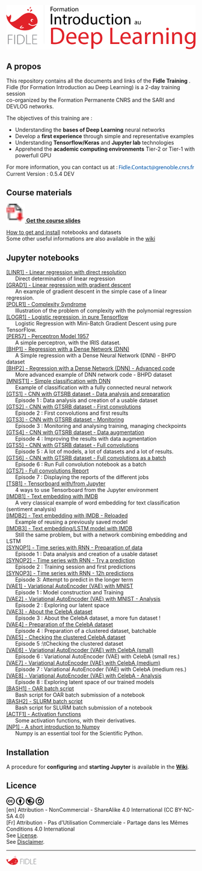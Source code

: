 <a name="top"></a>

[<img width="600px" src="fidle/img/00-Fidle-titre-01.svg"></img>](#top)

<!-- --------------------------------------------------- -->
<!-- To correctly view this README under Jupyter Lab     -->
<!-- Open the notebook: README.ipynb!                    -->
<!-- --------------------------------------------------- -->

## A propos

This repository contains all the documents and links of the **Fidle Training** .   
Fidle (for Formation Introduction au Deep Learning) is a 2-day training session  
co-organized by the Formation Permanente CNRS and the SARI and DEVLOG networks.  

The objectives of this training are :
 - Understanding the **bases of Deep Learning** neural networks
 - Develop a **first experience** through simple and representative examples
 - Understanding **Tensorflow/Keras** and **Jupyter lab** technologies
 - Apprehend the **academic computing environments** Tier-2 or Tier-1 with powerfull GPU

For more information, you can contact us at : 
[<img width="200px" style="vertical-align:middle" src="fidle/img/00-Mail_contact.svg"></img>](#top)  
Current Version : 0.5.4 DEV  


## Course materials
**[<img width="50px" src="fidle/img/00-Fidle-pdf.svg"></img>
Get the course slides](https://cloud.univ-grenoble-alpes.fr/index.php/s/wxCztjYBbQ6zwd6)**  

[How to get and install](https://gricad-gitlab.univ-grenoble-alpes.fr/talks/fidle/-/wikis/Install-Fidle) notebooks and datasets  
Some other useful informations are also available in the [wiki](https://gricad-gitlab.univ-grenoble-alpes.fr/talks/fidle/-/wikis/home)


## Jupyter notebooks

<!-- DO NOT REMOVE THIS TAG !!! -->
<!-- INDEX -->
<!-- INDEX_BEGIN -->
[[LINR1] - Linear regression with direct resolution](LinearReg/01-Linear-Regression.ipynb)  
&nbsp;&nbsp;&nbsp;&nbsp;&nbsp;&nbsp;Direct determination of linear regression   
[[GRAD1] - Linear regression with gradient descent](LinearReg/02-Gradient-descent.ipynb)  
&nbsp;&nbsp;&nbsp;&nbsp;&nbsp;&nbsp;An example of gradient descent in the simple case of a linear regression.  
[[POLR1] - Complexity Syndrome](LinearReg/03-Polynomial-Regression.ipynb)  
&nbsp;&nbsp;&nbsp;&nbsp;&nbsp;&nbsp;Illustration of the problem of complexity with the polynomial regression  
[[LOGR1] - Logistic regression, in pure Tensorflow](LinearReg/04-Logistic-Regression.ipynb)  
&nbsp;&nbsp;&nbsp;&nbsp;&nbsp;&nbsp;Logistic Regression with Mini-Batch Gradient Descent using pure TensorFlow.   
[[PER57] - Perceptron Model 1957](IRIS/01-Simple-Perceptron.ipynb)  
&nbsp;&nbsp;&nbsp;&nbsp;&nbsp;&nbsp;A simple perceptron, with the IRIS dataset.  
[[BHP1] - Regression with a Dense Network (DNN)](BHPD/01-DNN-Regression.ipynb)  
&nbsp;&nbsp;&nbsp;&nbsp;&nbsp;&nbsp;A Simple regression with a Dense Neural Network (DNN) - BHPD dataset  
[[BHP2] - Regression with a Dense Network (DNN) - Advanced code](BHPD/02-DNN-Regression-Premium.ipynb)  
&nbsp;&nbsp;&nbsp;&nbsp;&nbsp;&nbsp;More advanced example of DNN network code - BHPD dataset  
[[MNIST1] - Simple classification with DNN](MNIST/01-DNN-MNIST.ipynb)  
&nbsp;&nbsp;&nbsp;&nbsp;&nbsp;&nbsp;Example of classification with a fully connected neural network  
[[GTS1] - CNN with GTSRB dataset - Data analysis and preparation](GTSRB/01-Preparation-of-data.ipynb)  
&nbsp;&nbsp;&nbsp;&nbsp;&nbsp;&nbsp;Episode 1 : Data analysis and creation of a usable dataset  
[[GTS2] - CNN with GTSRB dataset - First convolutions](GTSRB/02-First-convolutions.ipynb)  
&nbsp;&nbsp;&nbsp;&nbsp;&nbsp;&nbsp;Episode 2 : First convolutions and first results  
[[GTS3] - CNN with GTSRB dataset - Monitoring ](GTSRB/03-Tracking-and-visualizing.ipynb)  
&nbsp;&nbsp;&nbsp;&nbsp;&nbsp;&nbsp;Episode 3 : Monitoring and analysing training, managing checkpoints  
[[GTS4] - CNN with GTSRB dataset - Data augmentation ](GTSRB/04-Data-augmentation.ipynb)  
&nbsp;&nbsp;&nbsp;&nbsp;&nbsp;&nbsp;Episode 4 : Improving the results with data augmentation  
[[GTS5] - CNN with GTSRB dataset - Full convolutions ](GTSRB/05-Full-convolutions.ipynb)  
&nbsp;&nbsp;&nbsp;&nbsp;&nbsp;&nbsp;Episode 5 : A lot of models, a lot of datasets and a lot of results.  
[[GTS6] - CNN with GTSRB dataset - Full convolutions as a batch](GTSRB/06-Full-convolutions-batch.ipynb)  
&nbsp;&nbsp;&nbsp;&nbsp;&nbsp;&nbsp;Episode 6 : Run Full convolution notebook as a batch  
[[GTS7] - Full convolutions Report](GTSRB/07-Full-convolutions-reports.ipynb)  
&nbsp;&nbsp;&nbsp;&nbsp;&nbsp;&nbsp;Episode 7 : Displaying the reports of the different jobs  
[[TSB1] - Tensorboard with/from Jupyter ](GTSRB/99-Scripts-Tensorboard.ipynb)  
&nbsp;&nbsp;&nbsp;&nbsp;&nbsp;&nbsp;4 ways to use Tensorboard from the Jupyter environment  
[[IMDB1] - Text embedding with IMDB](IMDB/01-Embedding-Keras.ipynb)  
&nbsp;&nbsp;&nbsp;&nbsp;&nbsp;&nbsp;A very classical example of word embedding for text classification (sentiment analysis)  
[[IMDB2] - Text embedding with IMDB - Reloaded](IMDB/02-Prediction.ipynb)  
&nbsp;&nbsp;&nbsp;&nbsp;&nbsp;&nbsp;Example of reusing a previously saved model  
[[IMDB3] - Text embedding/LSTM model with IMDB](IMDB/03-LSTM-Keras.ipynb)  
&nbsp;&nbsp;&nbsp;&nbsp;&nbsp;&nbsp;Still the same problem, but with a network combining embedding and LSTM  
[[SYNOP1] - Time series with RNN - Preparation of data](SYNOP/01-Preparation-of-data.ipynb)  
&nbsp;&nbsp;&nbsp;&nbsp;&nbsp;&nbsp;Episode 1 : Data analysis and creation of a usable dataset  
[[SYNOP2] - Time series with RNN - Try a prediction](SYNOP/02-First-predictions.ipynb)  
&nbsp;&nbsp;&nbsp;&nbsp;&nbsp;&nbsp;Episode 2 : Training session and first predictions  
[[SYNOP3] - Time series with RNN - 12h predictions](SYNOP/03-12h-predictions.ipynb)  
&nbsp;&nbsp;&nbsp;&nbsp;&nbsp;&nbsp;Episode 3: Attempt to predict in the longer term   
[[VAE1] - Variational AutoEncoder (VAE) with MNIST](VAE/01-VAE-with-MNIST.ipynb)  
&nbsp;&nbsp;&nbsp;&nbsp;&nbsp;&nbsp;Episode 1 : Model construction and Training  
[[VAE2] - Variational AutoEncoder (VAE) with MNIST - Analysis](VAE/02-VAE-with-MNIST-post.ipynb)  
&nbsp;&nbsp;&nbsp;&nbsp;&nbsp;&nbsp;Episode 2 : Exploring our latent space  
[[VAE3] - About the CelebA dataset](VAE/03-About-CelebA.ipynb)  
&nbsp;&nbsp;&nbsp;&nbsp;&nbsp;&nbsp;Episode 3 : About the CelebA dataset, a more fun dataset !  
[[VAE4] - Preparation of the CelebA dataset](VAE/04-Prepare-CelebA-batch.ipynb)  
&nbsp;&nbsp;&nbsp;&nbsp;&nbsp;&nbsp;Episode 4 : Preparation of a clustered dataset, batchable  
[[VAE5] - Checking the clustered CelebA dataset](VAE/05-Check-CelebA.ipynb)  
&nbsp;&nbsp;&nbsp;&nbsp;&nbsp;&nbsp;Episode 5 :\tChecking the clustered dataset  
[[VAE6] - Variational AutoEncoder (VAE) with CelebA (small)](VAE/06-VAE-with-CelebA-s.ipynb)  
&nbsp;&nbsp;&nbsp;&nbsp;&nbsp;&nbsp;Episode 6 : Variational AutoEncoder (VAE) with CelebA (small res.)  
[[VAE7] - Variational AutoEncoder (VAE) with CelebA (medium)](VAE/07-VAE-with-CelebA-m.ipynb)  
&nbsp;&nbsp;&nbsp;&nbsp;&nbsp;&nbsp;Episode 7 : Variational AutoEncoder (VAE) with CelebA (medium res.)  
[[VAE8] - Variational AutoEncoder (VAE) with CelebA - Analysis](VAE/08-VAE-withCelebA-post.ipynb)  
&nbsp;&nbsp;&nbsp;&nbsp;&nbsp;&nbsp;Episode 8 : Exploring latent space of our trained models  
[[BASH1] - OAR batch script](VAE/batch-oar.sh)  
&nbsp;&nbsp;&nbsp;&nbsp;&nbsp;&nbsp;Bash script for OAR batch submission of a notebook  
[[BASH2] - SLURM batch script](VAE/batch-slurm.sh)  
&nbsp;&nbsp;&nbsp;&nbsp;&nbsp;&nbsp;Bash script for SLURM batch submission of a notebook  
[[ACTF1] - Activation functions](Misc/Activation-Functions.ipynb)  
&nbsp;&nbsp;&nbsp;&nbsp;&nbsp;&nbsp;Some activation functions, with their derivatives.  
[[NP1] - A short introduction to Numpy](Misc/Numpy.ipynb)  
&nbsp;&nbsp;&nbsp;&nbsp;&nbsp;&nbsp;Numpy is an essential tool for the Scientific Python.  
<!-- INDEX_END -->


## Installation

A procedure for **configuring** and **starting Jupyter** is available in the **[Wiki](https://gricad-gitlab.univ-grenoble-alpes.fr/talks/fidle/-/wikis/Install-Fidle)**.

## Licence

[<img width="100px" src="fidle/img/00-fidle-CC BY-NC-SA.svg"></img>](https://creativecommons.org/licenses/by-nc-sa/4.0/)  
\[en\] Attribution - NonCommercial - ShareAlike 4.0 International (CC BY-NC-SA 4.0)  
\[Fr\] Attribution - Pas d’Utilisation Commerciale - Partage dans les Mêmes Conditions 4.0 International  
See [License](https://creativecommons.org/licenses/by-nc-sa/4.0/legalcode).  
See [Disclaimer](https://creativecommons.org/licenses/by-nc-sa/4.0/#).  


----
[<img width="80px" src="fidle/img/00-Fidle-logo-01.svg"></img>](#top)
